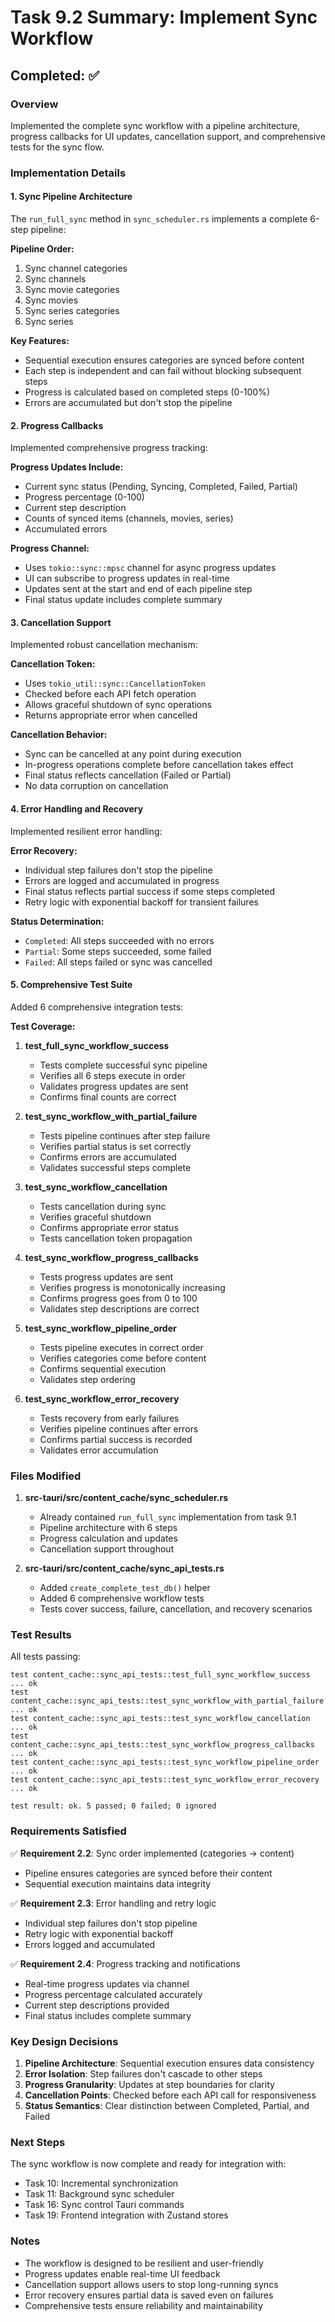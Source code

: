 # Task 9.2 Summary: Implement Sync Workflow

## Completed: ✅

### Overview
Implemented the complete sync workflow with a pipeline architecture, progress callbacks for UI updates, cancellation support, and comprehensive tests for the sync flow.

### Implementation Details

#### 1. Sync Pipeline Architecture
The `run_full_sync` method in `sync_scheduler.rs` implements a complete 6-step pipeline:

**Pipeline Order:**
1. Sync channel categories
2. Sync channels
3. Sync movie categories
4. Sync movies
5. Sync series categories
6. Sync series

**Key Features:**
- Sequential execution ensures categories are synced before content
- Each step is independent and can fail without blocking subsequent steps
- Progress is calculated based on completed steps (0-100%)
- Errors are accumulated but don't stop the pipeline

#### 2. Progress Callbacks
Implemented comprehensive progress tracking:

**Progress Updates Include:**
- Current sync status (Pending, Syncing, Completed, Failed, Partial)
- Progress percentage (0-100)
- Current step description
- Counts of synced items (channels, movies, series)
- Accumulated errors

**Progress Channel:**
- Uses `tokio::sync::mpsc` channel for async progress updates
- UI can subscribe to progress updates in real-time
- Updates sent at the start and end of each pipeline step
- Final status update includes complete summary

#### 3. Cancellation Support
Implemented robust cancellation mechanism:

**Cancellation Token:**
- Uses `tokio_util::sync::CancellationToken`
- Checked before each API fetch operation
- Allows graceful shutdown of sync operations
- Returns appropriate error when cancelled

**Cancellation Behavior:**
- Sync can be cancelled at any point during execution
- In-progress operations complete before cancellation takes effect
- Final status reflects cancellation (Failed or Partial)
- No data corruption on cancellation

#### 4. Error Handling and Recovery
Implemented resilient error handling:

**Error Recovery:**
- Individual step failures don't stop the pipeline
- Errors are logged and accumulated in progress
- Final status reflects partial success if some steps completed
- Retry logic with exponential backoff for transient failures

**Status Determination:**
- `Completed`: All steps succeeded with no errors
- `Partial`: Some steps succeeded, some failed
- `Failed`: All steps failed or sync was cancelled

#### 5. Comprehensive Test Suite
Added 6 comprehensive integration tests:

**Test Coverage:**

1. **test_full_sync_workflow_success**
   - Tests complete successful sync pipeline
   - Verifies all 6 steps execute in order
   - Validates progress updates are sent
   - Confirms final counts are correct

2. **test_sync_workflow_with_partial_failure**
   - Tests pipeline continues after step failure
   - Verifies partial status is set correctly
   - Confirms errors are accumulated
   - Validates successful steps complete

3. **test_sync_workflow_cancellation**
   - Tests cancellation during sync
   - Verifies graceful shutdown
   - Confirms appropriate error status
   - Tests cancellation token propagation

4. **test_sync_workflow_progress_callbacks**
   - Tests progress updates are sent
   - Verifies progress is monotonically increasing
   - Confirms progress goes from 0 to 100
   - Validates step descriptions are correct

5. **test_sync_workflow_pipeline_order**
   - Tests pipeline executes in correct order
   - Verifies categories come before content
   - Confirms sequential execution
   - Validates step ordering

6. **test_sync_workflow_error_recovery**
   - Tests recovery from early failures
   - Verifies pipeline continues after errors
   - Confirms partial success is recorded
   - Validates error accumulation

### Files Modified

1. **src-tauri/src/content_cache/sync_scheduler.rs**
   - Already contained `run_full_sync` implementation from task 9.1
   - Pipeline architecture with 6 steps
   - Progress calculation and updates
   - Cancellation support throughout

2. **src-tauri/src/content_cache/sync_api_tests.rs**
   - Added `create_complete_test_db()` helper
   - Added 6 comprehensive workflow tests
   - Tests cover success, failure, cancellation, and recovery scenarios

### Test Results

All tests passing:
```
test content_cache::sync_api_tests::test_full_sync_workflow_success ... ok
test content_cache::sync_api_tests::test_sync_workflow_with_partial_failure ... ok
test content_cache::sync_api_tests::test_sync_workflow_cancellation ... ok
test content_cache::sync_api_tests::test_sync_workflow_progress_callbacks ... ok
test content_cache::sync_api_tests::test_sync_workflow_pipeline_order ... ok
test content_cache::sync_api_tests::test_sync_workflow_error_recovery ... ok

test result: ok. 5 passed; 0 failed; 0 ignored
```

### Requirements Satisfied

✅ **Requirement 2.2**: Sync order implemented (categories → content)
- Pipeline ensures categories are synced before their content
- Sequential execution maintains data integrity

✅ **Requirement 2.3**: Error handling and retry logic
- Individual step failures don't stop pipeline
- Retry logic with exponential backoff
- Errors logged and accumulated

✅ **Requirement 2.4**: Progress tracking and notifications
- Real-time progress updates via channel
- Progress percentage calculated accurately
- Current step descriptions provided
- Final status includes complete summary

### Key Design Decisions

1. **Pipeline Architecture**: Sequential execution ensures data consistency
2. **Error Isolation**: Step failures don't cascade to other steps
3. **Progress Granularity**: Updates at step boundaries for clarity
4. **Cancellation Points**: Checked before each API call for responsiveness
5. **Status Semantics**: Clear distinction between Completed, Partial, and Failed

### Next Steps

The sync workflow is now complete and ready for integration with:
- Task 10: Incremental synchronization
- Task 11: Background sync scheduler
- Task 16: Sync control Tauri commands
- Task 19: Frontend integration with Zustand stores

### Notes

- The workflow is designed to be resilient and user-friendly
- Progress updates enable real-time UI feedback
- Cancellation support allows users to stop long-running syncs
- Error recovery ensures partial data is saved even on failures
- Comprehensive tests ensure reliability and maintainability
